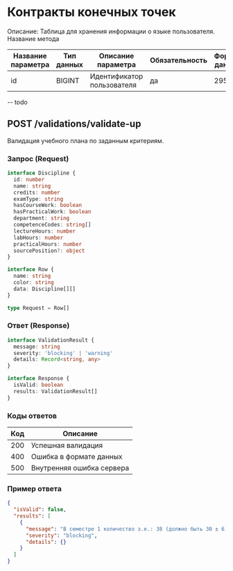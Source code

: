 # Контракты конечных точек

Описание: Таблица для хранения информации о языке пользователя.
Название метода

| Название параметра | Тип данных | Описание параметра         | Обязательность | Формат данных |
| ------------------ | ---------- | -------------------------- | -------------- | ------------- |
| id                 | BIGINT     | Идентификатор пользователя | да             | 295           |

-- todo

## POST /validations/validate-up

Валидация учебного плана по заданным критериям.

### Запрос (Request)

```typescript
interface Discipline {
  id: number
  name: string
  credits: number
  examType: string
  hasCourseWork: boolean
  hasPracticalWork: boolean
  department: string
  competenceCodes: string[]
  lectureHours: number
  labHours: number
  practicalHours: number
  sourcePosition?: object
}

interface Row {
  name: string
  color: string
  data: Discipline[][]
}

type Request = Row[]
```

### Ответ (Response)

```typescript
interface ValidationResult {
  message: string
  severity: 'blocking' | 'warning'
  details: Record<string, any>
}

interface Response {
  isValid: boolean
  results: ValidationResult[]
}
```

### Коды ответов

| Код | Описание                  |
| --- | ------------------------- |
| 200 | Успешная валидация        |
| 400 | Ошибка в формате данных   |
| 500 | Внутренняя ошибка сервера |

### Пример ответа

```json
{
  "isValid": false,
  "results": [
    {
      "message": "В семестре 1 количество з.е.: 38 (должно быть 30 ± 6)",
      "severity": "blocking",
      "details": {}
    }
  ]
}
```
